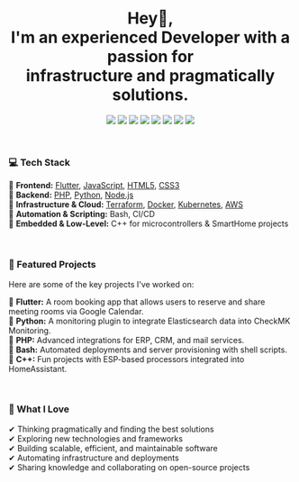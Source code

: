 <h1 align="center">Hey👋, <br/> I'm an experienced Developer with a passion for <br/>infrastructure and pragmatically solutions.</h1>

<p align="center">
  <img src="https://img.shields.io/badge/PHP-777BB4?style=for-the-badge&logo=php&logoColor=white">
  <img src="https://img.shields.io/badge/JavaScript-F7DF1E?style=for-the-badge&logo=javascript&logoColor=black">
  <img src="https://img.shields.io/badge/Flutter-02569B?style=for-the-badge&logo=flutter&logoColor=white">
  <img src="https://img.shields.io/badge/Dart-0175C2?style=for-the-badge&logo=dart&logoColor=white">
  <img src="https://img.shields.io/badge/Python-3776AB?style=for-the-badge&logo=python&logoColor=white">
  <img src="https://img.shields.io/badge/C++-00599C?style=for-the-badge&logo=cplusplus&logoColor=white">
  <img src="https://img.shields.io/badge/Terraform-623CE4?style=for-the-badge&logo=terraform&logoColor=white">
  <!-- img src="https://img.shields.io/badge/HTML5-E34F26?style=for-the-badge&logo=html5&logoColor=white" -->
  <!-- img src="https://img.shields.io/badge/CSS3-1572B6?style=for-the-badge&logo=css3&logoColor=white" -->
  <img src="https://img.shields.io/badge/Ubuntu-E95420?style=for-the-badge&logo=ubuntu&logoColor=white">
</p>

<br />

### 💻 Tech Stack  
🔹 **Frontend:** [Flutter](https://flutter.dev/), [JavaScript](https://developer.mozilla.org/en-US/docs/Web/JavaScript), [HTML5](https://developer.mozilla.org/en-US/docs/Web/HTML), [CSS3](https://developer.mozilla.org/en-US/docs/Web/CSS)  
🔹 **Backend:** [PHP](https://www.php.net/), [Python](https://www.python.org/), [Node.js](https://nodejs.org/)  
🔹 **Infrastructure & Cloud:** [Terraform](https://www.terraform.io/), [Docker](https://www.docker.com/), [Kubernetes](https://kubernetes.io/), [AWS](https://aws.amazon.com/)  
🔹 **Automation & Scripting:** Bash, CI/CD    
🔹 **Embedded & Low-Level:** C++ for microcontrollers & SmartHome projects  

<br />

### 🚀 Featured Projects  
Here are some of the key projects I've worked on:

📌 **Flutter:** A room booking app that allows users to reserve and share meeting rooms via Google Calendar.  
📌 **Python:** A monitoring plugin to integrate Elasticsearch data into CheckMK Monitoring.  
📌 **PHP:** Advanced integrations for ERP, CRM, and mail services.  
📌 **Bash:** Automated deployments and server provisioning with shell scripts.  
📌 **C++:** Fun projects with ESP-based processors integrated into HomeAssistant.  

<br />

### 🌱 What I Love  
✔ Thinking pragmatically and finding the best solutions   
✔ Exploring new technologies and frameworks  
✔ Building scalable, efficient, and maintainable software  
✔ Automating infrastructure and deployments  
✔ Sharing knowledge and collaborating on open-source projects  
